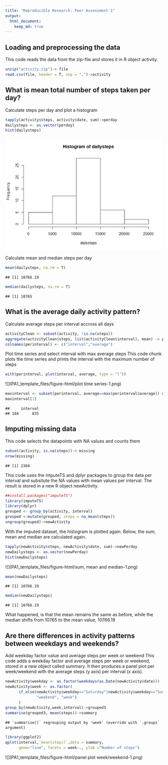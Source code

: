 ```yaml
---
title: "Reproducible Research: Peer Assessment 1"
output: 
  html_document:
    keep_md: true
---
```

## Loading and preprocessing the data
This code reads the data from the zip-file and stores it in R object activity.

```r
unzip("activity.zip")-> file
read.csv(file, header = T, sep = ",")->activity
```

## What is mean total number of steps taken per day?

Calculate steps per day and plot a histogram

```r
tapply(activity$steps, activity$date, sum)->perday
dailysteps <- as.vector(perday)
hist(dailysteps)
```

![](PA1_template_files/figure-html/histogram-1.png)<!-- -->

Calculate mean and median steps per day

```r
mean(dailysteps, na.rm = T)
```

```
## [1] 10766.19
```

```r
median(dailysteps, na.rm = T)
```

```
## [1] 10765
```

## What is the average daily activity pattern?

Calculate average steps per interval accross all days

```r
activityClean <- subset(activity, !is.na(steps))
aggregate(activityClean$steps, list(activityClean$interval), mean) -> perinterval
colnames(perinterval) <- c("interval","average")
```

Plot time series and select interval with max average steps
This code chunk plots the time series and prints the interval with the maximum number of steps

```r
with(perinterval, plot(interval, average, type = "l"))
```

![](PA1_template_files/figure-html/plot time series-1.png)<!-- -->

```r
maxinterval <- subset(perinterval, average==max(perinterval$average)) ##or use which.max()
maxinterval[1]
```

```
##     interval
## 104      835
```

## Imputing missing data
This code selects the datapoints with NA values and counts them

```r
subset(activity, is.na(steps))-> missing
nrow(missing)
```

```
## [1] 2304
```

This code uses the imputeTS and dplyr packages to group the data per interval and subsitute the NA values with mean values per interval. The result is stored in a new R object newActivity.

```r
##install.packages("imputeTS")
library(imputeTS)
library(dplyr)
grouped <- group_by(activity, interval) 
grouped <-mutate(grouped, steps = na_mean(steps))
ungroup(grouped)->newActivity
```

With the imputed dataset, the histogram is plotted again.
Below, the sum, mean and median are calculated again.

```r
tapply(newActivity$steps, newActivity$date, sum)->newPerday
newDailysteps <- as.vector(newPerday)
hist(newDailysteps)
```

![](PA1_template_files/figure-html/sum, mean and median-1.png)<!-- -->

```r
mean(newDailysteps)
```

```
## [1] 10766.19
```

```r
median(newDailysteps)
```

```
## [1] 10766.19
```
What happened, is that the mean remains the same as before, while the median shifts from 10765 to the mean value, 10766.19

## Are there differences in activity patterns between weekdays and weekends?
Add weekday factor value and average steps per week or weekend
This code adds a weekday factor and average steps per week or weekend, stored in a new object called summary. It then produces a panel plot per week/weekend with the average steps (y axis) per interval (x axis).

```r
newActivity$weekday <- as.factor(weekdays(as.Date(newActivity$date)))
newActivity$week <- as.factor(
      if_else(newActivity$weekday=="Saturday"|newActivity$weekday=="Sunday",
              "weekend", "week")
      )
group_by(newActivity,week,interval)->grouped3
summarise(grouped3, mean(steps))->summary
```

```
## `summarise()` regrouping output by 'week' (override with `.groups` argument)
```

```r
library(ggplot2)
qplot(interval,`mean(steps)`,data = summary, 
      geom="line", facets = week~., ylab ="Number of steps")
```

![](PA1_template_files/figure-html/panel plot week/weekend-1.png)<!-- -->
